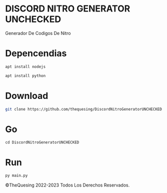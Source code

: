 # DISCORD NITRO GENERATOR UNCHECKED

Generador De Codigos De Nitro

# Depencendias

```bash
apt install nodejs

apt install python
```

# Download

```bash
git clone https://github.com/thequesing/DiscordNitroGeneratorUNCHECKED
```
# Go

```
cd DiscordNitroGeneratorUNCHECKED
```

# Run

```bash
py main.py
```

©️TheQuesing 2022-2023 Todos Los Derechos Reservados.



